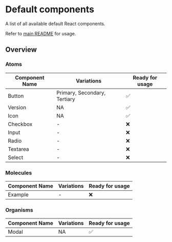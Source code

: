 # Default components

A list of all available default React components.

Refer to [main README](../../README.md) for usage.

## Overview

### Atoms
| Component Name | Variations                   | Ready for usage |
|----------------|------------------------------|-----------------|
| Button         | Primary, Secondary, Tertiary | ✅              |
| Version        | NA                           | ✅              |
| Icon           | NA                           | ✅              |
| Checkbox       | -                            | ❌              |
| Input          | -                            | ❌              |
| Radio          | -                            | ❌              |
| Textarea       | -                            | ❌              |
| Select         | -                            | ❌              |

### Molecules
| Component Name | Variations                   | Ready for usage |
|----------------|------------------------------|-----------------|
| Example        | -                            | ❌              |

### Organisms
| Component Name | Variations                   | Ready for usage |
|----------------|------------------------------|-----------------|
| Modal          | NA                           | ✅              |
